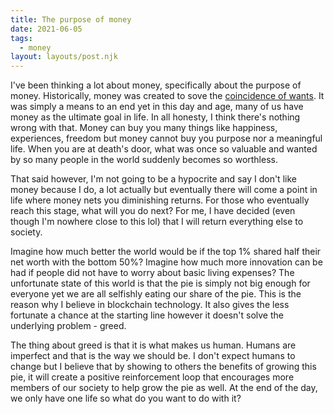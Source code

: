 ```yaml
---
title: The purpose of money
date: 2021-06-05
tags:
  - money
layout: layouts/post.njk
---
```


I've been thinking a lot about money, specifically about the purpose of money. Historically, money was created to sove the [coincidence of wants](https://en.wikipedia.org/wiki/Coincidence_of_wants). It was simply a means to an end yet in this day and age, many of us have money as the ultimate goal in life. In all honesty, I think there's nothing wrong with that. Money can buy you many things like happiness, experiences, freedom but money cannot buy you purpose nor a meaningful life. When you are at death's door, what was once so valuable and wanted by so many people in the world suddenly becomes so worthless.

That said however, I'm not going to be a hypocrite and say I don't like money because I do, a lot actually but eventually there will come a point in life where money nets you diminishing returns. For those who eventually reach this stage, what will you do next? For me, I have decided (even though I'm nowhere close to this lol) that I will return everything else to society.

Imagine how much better the world would be if the top 1% shared half their net worth with the bottom 50%? Imagine how much more innovation can be had if people did not have to worry about basic living expenses? The unfortunate state of this world is that the pie is simply not big enough for everyone yet we are all selfishly eating our share of the pie. This is the reason why I believe in blockchain technology. It also gives the less fortunate a chance at the starting line however it doesn't solve the underlying problem - greed.

The thing about greed is that it is what makes us human. Humans are imperfect and that is the way we should be. I don't expect humans to change but I believe that by showing to others the benefits of growing this pie, it will create a positive reinforcement loop that encourages more members of our society to help grow the pie as well. At the end of the day, we only have one life so what do you want to do with it?